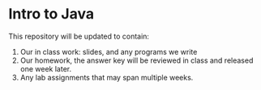 Intro to Java
=========================
This repository will be updated to contain:

1) Our in class work: slides, and any programs we write
2) Our homework, the answer key will be reviewed in class and released one week later.
3) Any lab assignments that may span multiple weeks.
